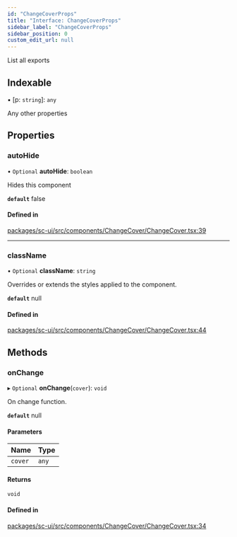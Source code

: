```yaml
---
id: "ChangeCoverProps"
title: "Interface: ChangeCoverProps"
sidebar_label: "ChangeCoverProps"
sidebar_position: 0
custom_edit_url: null
---
```


List all exports

## Indexable

▪ [p: `string`]: `any`

Any other properties

## Properties

### autoHide

• `Optional` **autoHide**: `boolean`

Hides this component

**`default`** false

#### Defined in

[packages/sc-ui/src/components/ChangeCover/ChangeCover.tsx:39](https://github.com/selfcommunity/community-ui/blob/8bbb33c/packages/sc-ui/src/components/ChangeCover/ChangeCover.tsx#L39)

___

### className

• `Optional` **className**: `string`

Overrides or extends the styles applied to the component.

**`default`** null

#### Defined in

[packages/sc-ui/src/components/ChangeCover/ChangeCover.tsx:44](https://github.com/selfcommunity/community-ui/blob/8bbb33c/packages/sc-ui/src/components/ChangeCover/ChangeCover.tsx#L44)

## Methods

### onChange

▸ `Optional` **onChange**(`cover`): `void`

On change function.

**`default`** null

#### Parameters

| Name | Type |
| :------ | :------ |
| `cover` | `any` |

#### Returns

`void`

#### Defined in

[packages/sc-ui/src/components/ChangeCover/ChangeCover.tsx:34](https://github.com/selfcommunity/community-ui/blob/8bbb33c/packages/sc-ui/src/components/ChangeCover/ChangeCover.tsx#L34)
